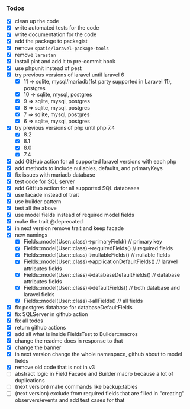 ### Todos

- [x] clean up the code
- [x] write automated tests for the code
- [x] write documentation for the code
- [x] add the package to packagist
- [x] remove `spatie/laravel-package-tools`
- [x] remove `larastan`
- [x] install pint and add it to pre-commit hook
- [x] use phpunit instead of pest
- [x] try previous versions of laravel until laravel 6
    - [x] 11 => sqlite, mysql/mariadb(1st party supported in Laravel 11), postgres
    - [x] 10 => sqlite, mysql, postgres
    - [x] 9 => sqlite, mysql, postgres
    - [x] 8 => sqlite, mysql, postgres
    - [x] 7 => sqlite, mysql, postgres
    - [x] 6 => sqlite, mysql, postgres
- [x] try previous versions of php until php 7.4
    - [x] 8.2
    - [x] 8.1
    - [x] 8.0
    - [x] 7.4
- [x] add GitHub action for all supported laravel versions with each php
- [x] add methods to include nullables, defaults, and primaryKeys
- [x] fix issues with mariadb database
- [x] test code for SQL server
- [x] add GitHub action for all supported SQL databases
- [x] use facade instead of trait
- [x] use builder pattern
- [x] test all the above
- [x] use model fields instead of required model fields
- [x] make the trait @deprecated
- [x] in next version remove trait and keep facade
- [x] new namings
    - [x] Fields::model(User::class)->primaryField() // primary key
    - [x] Fields::model(User::class)->requiredFields() // required fields
    - [x] Fields::model(User::class)->nullableFields() // nullable fields
    - [x] Fields::model(User::class)->applicationDefaultFields() // laravel attributes fields
    - [x] Fields::model(User::class)->databaseDefaultFields()  // database attributes fields
    - [x] Fields::model(User::class)->defaultFields()  // both database and laravel fields
    - [x] Fields::model(User::class)->allFields()  // all fields
- [x] fix postgres database for databaseDefaultFields
- [x] fix SQLServer in github action 
- [x] fix all todos
- [x] return github actions
- [x] add all what is inside FieldsTest to Builder::macros 
- [x] change the readme docs in response to that
- [x] change the banner 
- [x] in next version change the whole namespace, github about to model fields
- [x] remove old code that is not in v3
- [ ] abstract logic in Field Facade and Builder macro because a lot of duplications
- [ ] (next version) make commands like backup:tables
- [ ] (next version) exclude from required fields that are filled in "creating" observers/events and add test cases for that
